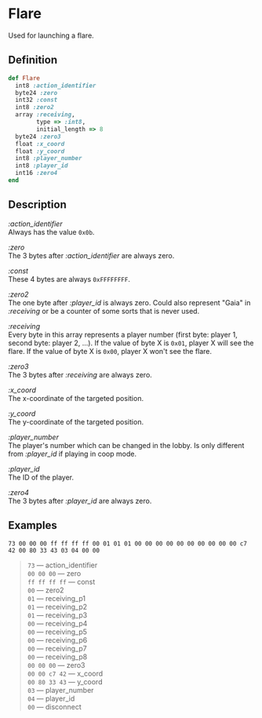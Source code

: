# Flare

Used for launching a flare.

## Definition

```ruby
def Flare
  int8 :action_identifier
  byte24 :zero
  int32 :const
  int8 :zero2
  array :receiving,
        type => :int8,
        initial_length => 8
  byte24 :zero3
  float :x_coord
  float :y_coord
  int8 :player_number
  int8 :player_id
  int16 :zero4
end
```

## Description

*:action_identifier*  
Always has the value `0x0b`.

*:zero*  
The 3 bytes after *:action_identifier* are always zero.

*:const*  
These 4 bytes are always `0xFFFFFFFF`.

*:zero2*  
The one byte after *:player_id* is always zero. Could also represent "Gaia" in *:receiving* or be a counter of some sorts that is never used.

*:receiving*  
Every byte in this array represents a player number (first byte: player 1, second byte: player 2, ...). If the value of byte X is `0x01`, player X will see the flare. If the value of byte X is `0x00`, player X won't see the flare.

*:zero3*  
The 3 bytes after *:receiving* are always zero.

*:x_coord*  
The x-coordinate of the targeted position.

*:y_coord*  
The y-coordinate of the targeted position.

*:player_number*  
The player's number which can be changed in the lobby. Is only different from *:player_id* if playing in coop mode.

*:player_id*  
The ID of the player.

*:zero4*  
The 3 bytes after *:player_id* are always zero.

## Examples

`73 00 00 00 ff ff ff ff 00 01 01 01 00 00 00 00 00 00 00 00 00 00 c7 42 00 80 33 43 03 04 00 00`

>`73` &mdash; action_identifier  
>`00 00 00` &mdash; zero  
>`ff ff ff ff` &mdash; const  
>`00` &mdash; zero2  
>`01` &mdash; receiving_p1  
>`01` &mdash; receiving_p2  
>`01` &mdash; receiving_p3  
>`00` &mdash; receiving_p4  
>`00` &mdash; receiving_p5  
>`00` &mdash; receiving_p6  
>`00` &mdash; receiving_p7  
>`00` &mdash; receiving_p8  
>`00 00 00` &mdash; zero3  
>`00 00 c7 42` &mdash; x_coord  
>`00 80 33 43` &mdash; y_coord  
>`03` &mdash; player_number  
>`04` &mdash; player_id  
>`00` &mdash; disconnect
